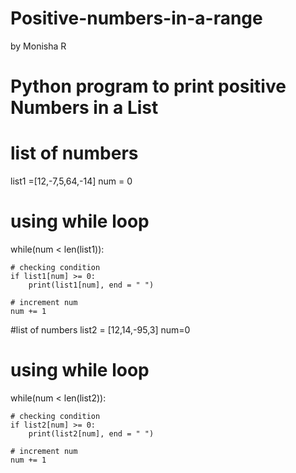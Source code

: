 # Positive-numbers-in-a-range
by Monisha R
# Python program to print positive Numbers in a List 
  
# list of numbers 
list1 =[12,-7,5,64,-14] 
num = 0
  
# using while loop      
while(num < len(list1)): 
      
    # checking condition 
    if list1[num] >= 0: 
        print(list1[num], end = " ") 
      
    # increment num  
    num += 1

    
#list of numbers 
list2 = [12,14,-95,3]
num=0
# using while loop      
while(num < len(list2)): 
      
    # checking condition 
    if list2[num] >= 0: 
        print(list2[num], end = " ") 
      
    # increment num  
    num += 1
